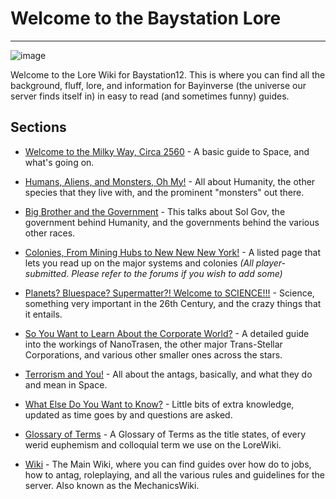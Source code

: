 
# Welcome to the Baystation Lore
____


![image](https://baystation12.net/forums/logo.png) 

Welcome to the Lore Wiki for Baystation12. This is where you can find all the background, fluff, lore, and information for Bayinverse (the universe our server finds itself in) in easy to read (and sometimes funny) guides.

## Sections

* [Welcome to the Milky Way, Circa 2560](https://baystation12.net/lore/Section-1) - A basic guide to Space, and what's going on.

* [Humans, Aliens, and Monsters, Oh My!](https://baystation12.net/lore/Section-2) - All about Humanity, the other species that they live with, and the prominent "monsters" out there.

* [Big Brother and the Government](https://baystation12.net/lore/Section-8) - This talks about Sol Gov, the government behind Humanity, and the governments behind the various other races.

* [Colonies, From Mining Hubs to New New New York!](https://baystation12.net/lore/Section-4) - A listed page that lets you read up on the major systems and colonies *(All player-submitted. Please refer to the forums if you wish to add some)*

* [Planets? Bluespace? Supermatter?! Welcome to SCIENCE!!!](http://baystation12.net/lore/Section-7) - Science, something very important in the 26th Century, and the crazy things that it entails.

* [So You Want to Learn About the Corporate World?](https://baystation12.net/lore/Section-3) - A detailed guide into the workings of NanoTrasen, the other major Trans-Stellar Corporations, and various other smaller ones across the stars.

* [Terrorism and You!](https://baystation12.net/lore/Section-5) - All about the antags, basically, and what they do and mean in Space.

* [What Else Do You Want to Know?](https://baystation12.net/lore/Section-9) - Little bits of extra knowledge, updated as time goes by and questions are asked.

* [Glossary of Terms](https://baystation12.net/lore/Glossary) - A Glossary of Terms as the title states, of every werid euphemism and colloquial term we use on the LoreWiki.

* [Wiki](https://baystation12.net/wiki) - The Main Wiki, where you can find guides over how do to jobs, how to antag, roleplaying, and all the various rules and guidelines for the server. Also known as the MechanicsWiki.
